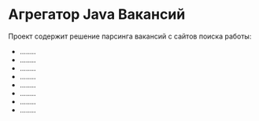 # Агрегатор Java Вакансий
Проект содержит решение парсинга вакансий с сайтов поиска работы:
- ........
- ........
- ........
- ........
- ........
- ........
- ........
- ........
